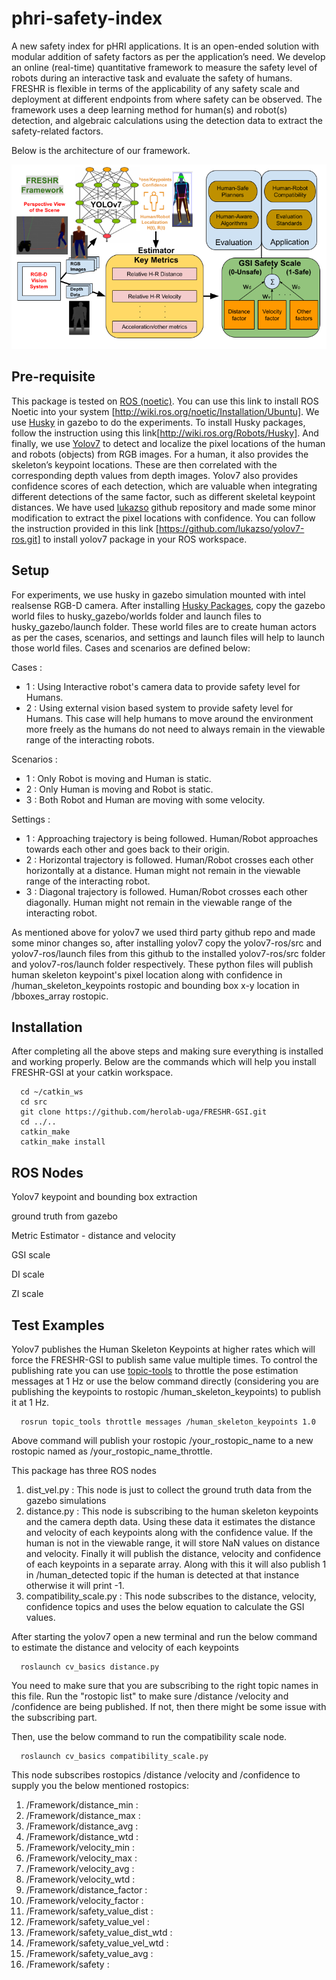 # phri-safety-index
A new safety index for pHRI applications. It is an open-ended solution with modular addition of safety factors as per the application’s need. We develop an online (real-time) quantitative framework to measure the safety level of robots during an interactive task and evaluate the safety of humans. FRESHR is flexible in terms of the applicability of any safety scale and deployment at different endpoints from where safety can be observed. The framework uses a deep learning method for human(s) and robot(s) detection, and algebraic calculations using the detection data to extract the safety-related factors.

Below is the architecture of our framework.

![Alt text](/images/architecture.png?raw=true)


## Pre-requisite
This package is tested on [ROS (noetic)](http://wiki.ros.org/noetic/Installation/Ubuntu). You can use this link to install ROS Noetic into your system [http://wiki.ros.org/noetic/Installation/Ubuntu]. We use [Husky](http://wiki.ros.org/Robots/Husky) in gazebo to do the experiments. To install Husky packages, follow the instruction using this link[http://wiki.ros.org/Robots/Husky]. And finally, we use [Yolov7](https://github.com/WongKinYiu/yolov7) to detect and localize the pixel locations of the human and robots (objects) from RGB images. For a human, it also provides the skeleton’s keypoint locations. These are then correlated with the corresponding depth values from depth images. Yolov7 also provides confidence scores of each detection, which are valuable when integrating different detections of the same factor, such as different skeletal keypoint distances. We have used [lukazso](https://github.com/lukazso/yolov7-ros.git) github repository and made some minor modification to extract the pixel locations with confidence. You can follow the instruction provided in this link [https://github.com/lukazso/yolov7-ros.git] to install yolov7 package in your ROS workspace.


## Setup

For experiments, we use husky in gazebo simulation mounted with intel realsense RGB-D camera. After installing [Husky Packages](http://wiki.ros.org/Robots/Husky), copy the gazebo world files to husky_gazebo/worlds folder and launch files to husky_gazebo/launch folder. These world files are to create human actors as per the cases, scenarios, and settings and launch files will help to launch those world files. Cases and scenarios are defined below:

  Cases :
  * 1 : Using Interactive robot's camera data to provide safety level for Humans.
  * 2 : Using external vision based system to provide safety level for Humans. This case will help humans to move around the environment more freely as the humans do not need to always remain in the viewable range of the interacting robots.
  
  Scenarios :
  * 1 : Only Robot is moving and Human is static.
  * 2 : Only Human is moving and Robot is static.
  * 3 : Both Robot and Human are moving with some velocity.
  
  Settings :
  * 1 : Approaching trajectory is being followed. Human/Robot approaches towards each other and goes back to their origin.
  * 2 : Horizontal trajectory is followed. Human/Robot crosses each other horizontally at a distance. Human might not remain in the viewable range of the interacting robot.
  * 3 : Diagonal trajectory is followed. Human/Robot crosses each other diagonally. Human might not remain in the viewable range of the interacting robot.


As mentioned above for yolov7 we used third party github repo and made some minor changes so, after installing yolov7 copy the yolov7-ros/src and yolov7-ros/launch files from this github to the installed yolov7-ros/src folder and yolov7-ros/launch folder respectively. These python files will publish human skeleton keypoint's pixel location along with confidence in /human_skeleton_keypoints rostopic and bounding box x-y location in /bboxes_array rostopic.

## Installation

After completing all the above steps and making sure everything is installed and working properly. Below are the commands which will help you install FRESHR-GSI at your catkin workspace.
```
  cd ~/catkin_ws
  cd src
  git clone https://github.com/herolab-uga/FRESHR-GSI.git
  cd ../..
  catkin_make
  catkin_make install
```
## ROS Nodes

Yolov7 keypoint and bounding box extraction

ground truth from gazebo

Metric Estimator - distance and velocity

GSI scale

DI scale

ZI scale
## Test Examples

Yolov7 publishes the Human Skeleton Keypoints at higher rates which will force the FRESHR-GSI to publish same value multiple times. To control the publishing rate you can use [topic-tools](http://wiki.ros.org/topic_tools/throttle) to throttle the pose estimation messages at 1 Hz or use the below command directly (considering you are publishing the keypoints to rostopic /human_skeleton_keypoints) to publish it at 1 Hz.
```
  rosrun topic_tools throttle messages /human_skeleton_keypoints 1.0
```

Above command will publish your rostopic /your_rostopic_name to a new rostopic named as /your_rostopic_name_throttle. 

This package has three ROS nodes
  1) dist_vel.py : This node is just to collect the ground truth data from the gazebo simulations
  2) distance.py : This node is subscribing to the human skeleton keypoints and the camera depth data. Using these data it estimates the distance and velocity of each keypoints along with the confidence value. If the human is not in the viewable range, it will store NaN values on distance and velocity. Finally it will publish the distance, velocity and confidence of each keypoints in a separate array. Along with this it will also publish 1 in /human_detected topic if the human is detected at that instance otherwise it will print -1.
  3) compatibility_scale.py : This node subscribes to the distance, velocity, confidence topics and uses the below equation to calculate the GSI values.

After starting the yolov7 open a new terminal and run the below command to estimate the distance and velocity of each keypoints

```
  roslaunch cv_basics distance.py
```
You need to make sure that you are subscribing to the right topic names in this file. Run the "rostopic list" to make sure /distance /velocity and /confidence are being published. If not, then there might be some issue with the subscribing part.

Then, use the below command to run the compatibility scale node.
```
  roslaunch cv_basics compatibility_scale.py
```
This node subscribes rostopics /distance /velocity and /confidence to supply you the below mentioned rostopics:

  1) /Framework/distance_min :
  2) /Framework/distance_max :
  3) /Framework/distance_avg :
  4) /Framework/distance_wtd :
  5) /Framework/velocity_min :
  6) /Framework/velocity_max :
  7) /Framework/velocity_avg :
  8) /Framework/velocity_wtd :
  9) /Framework/distance_factor :
  10) /Framework/velocity_factor :
  11) /Framework/safety_value_dist :
  12) /Framework/safety_value_vel : 
  13) /Framework/safety_value_dist_wtd :
  14) /Framework/safety_value_vel_wtd :
  15) /Framework/safety_value_avg : 
  16) /Framework/safety :

